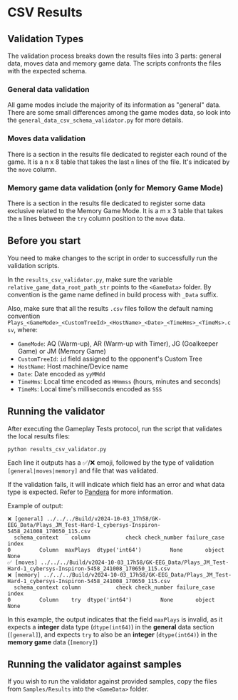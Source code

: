 # CSV Results

## Validation Types

The validation process breaks down the results files into 3 parts: general data, moves data and memory game data. The scripts confronts the files with the expected schema.

### General data validation

All game modes include the majority of its information as "general" data. There are some small differences among the game modes data, so look into the `general_data_csv_schema_validator.py` for more details.

### Moves data validation

There is a section in the results file dedicated to register each round of the game. It is a n x 8 table that takes the last `n` lines of the file. It's indicated by the `move` column.

### Memory game data validation (only for Memory Game Mode)

There is a section in the results file dedicated to register some data exclusive related to the Memory Game Mode. It is a m x 3 table that takes the `m` lines between the `try` column position to the `move` data.

## Before you start

You need to make changes to the script in order to successfully run the validation scripts.

In the `results_csv_validator.py`, make sure the variable `relative_game_data_root_path_str` points to the `<GameData>` folder. By convention is the game name defined in build process with `_Data` suffix.

Also, make sure that all the results `.csv` files follow the default naming convention `Plays_<GameMode>_<CustomTreeId>_<HostName>_<Date>_<TimeHms>_<TimeMs>.csv`, where:
- `GameMode`: AQ (Warm-up), AR (Warm-up with Timer), JG (Goalkeeper Game) or JM (Memory Game)
- `CustomTreeId`: `id` field assigned to the opponent's Custom Tree
- `HostName`: Host machine/Device name
- `Date`: Date encoded as `yyMMdd`
- `TimeHms`: Local time encoded as `HHmmss` (hours, minutes and seconds)
- `TimeMs`: Local time's milliseconds encoded as `SSS`

## Running the validator

After executing the Gameplay Tests protocol, run the script that validates the local results files:

```shell
python results_csv_validator.py
```

Each line it outputs has a ✅/❌ emoji, followed by the type of validation `[general|moves|memory]` and file that was validated.

If the validation fails, it will indicate which field has an error and what data type is expected. Refer to [Pandera](https://pandera.readthedocs.io/en/stable/index.html) for more information.

Example of output:
```shell
❌ [general] ../../../Build/v2024-10-03_17h58/GK-EEG_Data/Plays_JM_Test-Hard-1_cybersys-Inspiron-5458_241008_170650_115.csv
  schema_context    column           check check_number failure_case index
0         Column  maxPlays  dtype('int64')         None       object  None
✅ [moves] ../../../Build/v2024-10-03_17h58/GK-EEG_Data/Plays_JM_Test-Hard-1_cybersys-Inspiron-5458_241008_170650_115.csv
❌ [memory] ../../../Build/v2024-10-03_17h58/GK-EEG_Data/Plays_JM_Test-Hard-1_cybersys-Inspiron-5458_241008_170650_115.csv
  schema_context column           check check_number failure_case index
0         Column    try  dtype('int64')         None       object  None
```

In this example, the output indicates that the field `maxPlays` is invalid, as it expects a **integer** data type (`dtype(int64)`) in the **general** data section (`[general]`), and expects `try` to also be an **integer** (`dtype(int64)`) in the **memory game** data (`[memory]`)

## Running the validator against samples

If you wish to run the validator against provided samples, copy the files from `Samples/Results` into the `<GameData>` folder.
